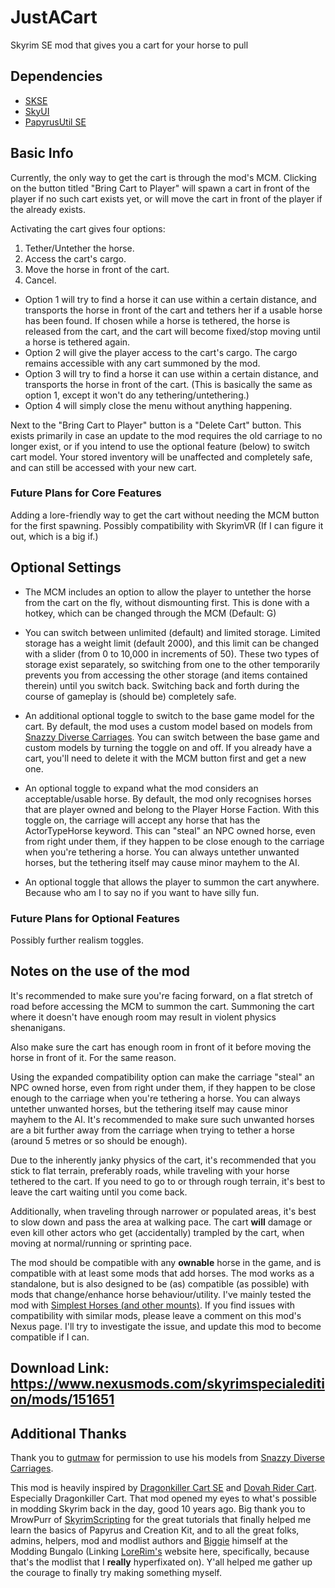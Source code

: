 # JustACart
Skyrim SE mod that gives you a cart for your horse to pull

## Dependencies
- [SKSE](https://skse.silverlock.org/)
- [SkyUI](https://www.nexusmods.com/skyrimspecialedition/mods/12604)
- [PapyrusUtil SE](https://www.nexusmods.com/skyrimspecialedition/mods/13048)

## Basic Info

Currently, the only way to get the cart is through the mod's MCM. Clicking on the button titled "Bring Cart to Player" will spawn a cart in front of the player if no such cart exists yet, or will move the cart in front of the player if the already exists.

Activating the cart gives four options:
1. Tether/Untether the horse.
2. Access the cart's cargo.
3. Move the horse in front of the cart.
4. Cancel.

- Option 1 will try to find a horse it can use within a certain distance, and transports the horse in front of the cart and tethers her if a usable horse has been found. If chosen while a horse is tethered, the horse is released from the cart, and the cart will become fixed/stop moving until a horse is tethered again.
- Option 2 will give the player access to the cart's cargo. The cargo remains accessible with any cart summoned by the mod.
- Option 3 will try to find a horse it can use within a certain distance, and transports the horse in front of the cart. (This is basically the same as option 1, except it won't do any tethering/untethering.)
- Option 4 will simply close the menu without anything happening.

Next to the "Bring Cart to Player" button is a "Delete Cart" button. This exists primarily in case an update to the mod requires the old carriage to no longer exist, or if you intend to use the optional feature (below) to switch cart model. Your stored inventory will be unaffected and completely safe, and can still be accessed with your new cart.

### Future Plans for Core Features

Adding a lore-friendly way to get the cart without needing the MCM button for the first spawning.
Possibly compatibility with SkyrimVR (If I can figure it out, which is a big if.)

## Optional Settings

- The MCM includes an option to allow the player to untether the horse from the cart on the fly, without dismounting first. This is done with a hotkey, which can be changed through the MCM (Default: G)

- You can switch between unlimited (default) and limited storage. Limited storage has a weight limit (default 2000), and this limit can be changed with a slider (from 0 to 10,000 in increments of 50). These two types of storage exist separately, so switching from one to the other temporarily prevents you from accessing the other storage (and items contained therein) until you switch back. Switching back and forth during the course of gameplay is (should be) completely safe.

- An additional optional toggle to switch to the base game model for the cart. By default, the mod uses a custom model based on models from [Snazzy Diverse Carriages](https://www.nexusmods.com/skyrimspecialedition/mods/112041). You can switch between the base game and custom models by turning the toggle on and off. If you already have a cart, you'll need to delete it with the MCM button first and get a new one.

- An optional toggle to expand what the mod considers an acceptable/usable horse. By default, the mod only recognises horses that are player owned and belong to the Player Horse Faction. With this toggle on, the carriage will accept any horse that has the ActorTypeHorse keyword. This can "steal" an NPC owned horse, even from right under them, if they happen to be close enough to the carriage when you're tethering a horse. You can always untether unwanted horses, but the tethering itself may cause minor mayhem to the AI.

- An optional toggle that allows the player to summon the cart anywhere. Because who am I to say no if you want to have silly fun.

### Future Plans for Optional Features

Possibly further realism toggles.

## Notes on the use of the mod

It's recommended to make sure you're facing forward, on a flat stretch of road before accessing the MCM to summon the cart. Summoning the cart where it doesn't have enough room may result in violent physics shenanigans.

Also make sure the cart has enough room in front of it before moving the horse in front of it. For the same reason.

Using the expanded compatibility option can make the carriage "steal" an NPC owned horse, even from right under them, if they happen to be close enough to the carriage when you're tethering a horse. You can always untether unwanted horses, but the tethering itself may cause minor mayhem to the AI. It's recommended to make sure such unwanted horses are a bit further away from the carriage when trying to tether a horse (around 5 metres or so should be enough).

Due to the inherently janky physics of the cart, it's recommended that you stick to flat terrain, preferably roads, while traveling with your horse tethered to the cart. If you need to go to or through rough terrain, it's best to leave the cart waiting until you come back.

Additionally, when traveling through narrower or populated areas, it's best to slow down and pass the area at walking pace. The cart **will** damage or even kill other actors who get (accidentally) trampled by the cart, when moving at normal/running or sprinting pace.

The mod should be compatible with any **ownable** horse in the game, and is compatible with at least some mods that add horses. The mod works as a standalone, but is also designed to be (as) compatible (as possible) with mods that change/enhance horse behaviour/utility. I've mainly tested the mod with [Simplest Horses (and other mounts)](https://www.nexusmods.com/skyrimspecialedition/mods/54225). If you find issues with compatibility with similar mods, please leave a comment on this mod's Nexus page. I'll try to investigate the issue, and update this mod to become compatible if I can.

## Download Link: https://www.nexusmods.com/skyrimspecialedition/mods/151651

## Additional Thanks

Thank you to [gutmaw](https://next.nexusmods.com/profile/gutmaw) for permission to use his models from [Snazzy Diverse Carriages](https://www.nexusmods.com/skyrimspecialedition/mods/112041).

This mod is heavily inspired by [Dragonkiller Cart SE](https://www.nexusmods.com/skyrimspecialedition/mods/6521) and [Dovah Rider Cart](https://www.nexusmods.com/skyrimspecialedition/mods/52931). Especially Dragonkiller Cart. That mod opened my eyes to what's possible in modding Skyrim back in the day, good 10 years ago. Big thank you to MrowPurr of [SkyrimScripting](https://www.youtube.com/@SkyrimScripting) for the great tutorials that finally helped me learn the basics of Papyrus and Creation Kit, and to all the great folks, admins, helpers, mod and modlist authors and [Biggie](https://next.nexusmods.com/profile/dabiggieboss) himself at the Modding Bungalo (Linking [LoreRim's](https://lorerim.com/) website here, specifically, because that's the modlist that I **really** hyperfixated on). Y'all helped me gather up the courage to finally try making something myself.